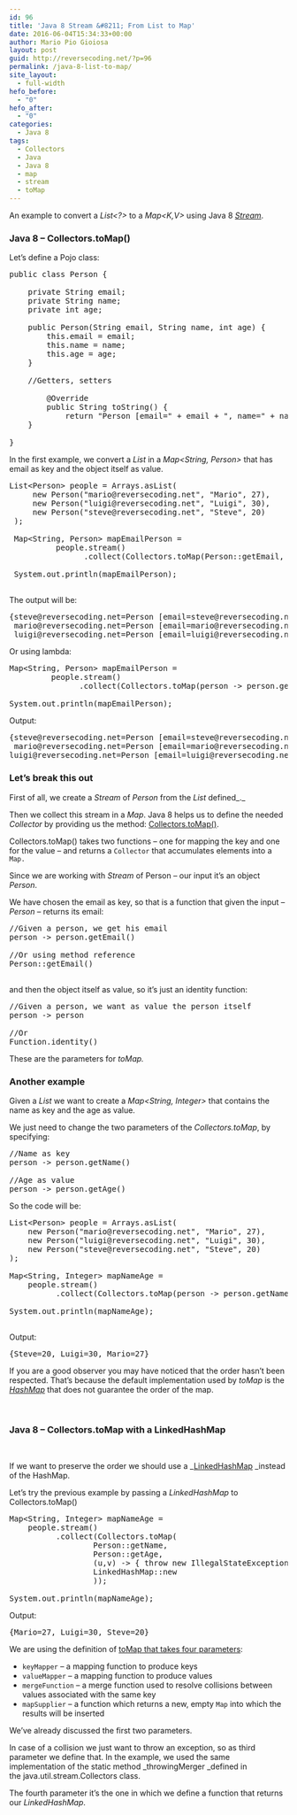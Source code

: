 ```yaml
---
id: 96
title: 'Java 8 Stream &#8211; From List to Map'
date: 2016-06-04T15:34:33+00:00
author: Mario Pio Gioiosa
layout: post
guid: http://reversecoding.net/?p=96
permalink: /java-8-list-to-map/
site_layout:
  - full-width
hefo_before:
  - "0"
hefo_after:
  - "0"
categories:
  - Java 8
tags:
  - Collectors
  - Java
  - Java 8
  - map
  - stream
  - toMap
---
```

An example to convert a _List<?>_ to a _Map<K,V>_ using Java 8 _[Stream](https://docs.oracle.com/javase/8/docs/api/java/util/stream/package-summary.html)_.

### Java 8 &#8211; Collectors.toMap()

Let&#8217;s define a Pojo class:

<pre class="lang:java decode:true">public class Person {

	private String email;
	private String name;
	private int age;

	public Person(String email, String name, int age) {
		this.email = email;
		this.name = name;
		this.age = age;
	}
	
	//Getters, setters 

        @Override
        public String toString() {
            return "Person [email=" + email + ", name=" + name + ", age=" + age + "]";
	}

}
</pre>

In the first example, we convert a _List<Person>_ in a _Map<String, Person>_ that has email as key and the object itself as value.

<pre class="lang:default decode:true">List&lt;Person&gt; people = Arrays.asList(
     new Person("mario@reversecoding.net", "Mario", 27),
     new Person("luigi@reversecoding.net", "Luigi", 30),
     new Person("steve@reversecoding.net", "Steve", 20)
 );
		
 Map&lt;String, Person&gt; mapEmailPerson = 
          people.stream()
                .collect(Collectors.toMap(Person::getEmail, Function.identity()));
		
 System.out.println(mapEmailPerson);

</pre>

The output will be:

<pre class="theme:dark-terminal striped:false lang:default decode:true">{steve@reversecoding.net=Person [email=steve@reversecoding.net, name=Steve, age=20], 
 mario@reversecoding.net=Person [email=mario@reversecoding.net, name=Mario, age=27], 
 luigi@reversecoding.net=Person [email=luigi@reversecoding.net, name=Luigi, age=30]}
</pre>

Or using lambda:

<pre class="lang:java decode:true" title="Using lambda">Map&lt;String, Person&gt; mapEmailPerson = 
         people.stream()				
               .collect(Collectors.toMap(person -&gt; person.getEmail(), person -&gt; person));
		
System.out.println(mapEmailPerson);</pre>

Output:

<pre class="theme:dark-terminal lang:default decode:true">{steve@reversecoding.net=Person [email=steve@reversecoding.net, name=Steve, age=20],
 mario@reversecoding.net=Person [email=mario@reversecoding.net, name=Mario, age=27], 
luigi@reversecoding.net=Person [email=luigi@reversecoding.net, name=Luigi, age=30]}
</pre>

### 

### Let&#8217;s break this out

First of all, we create a _Stream_ of _Person_ from the _List<Person>_ defined_._

Then we collect this stream in a _Map_. Java 8 helps us to define the needed _Collector_ by providing us the method: [Collectors.toMap()](https://docs.oracle.com/javase/8/docs/api/java/util/stream/Collectors.html#toMap-java.util.function.Function-java.util.function.Function-).

Collectors.toMap() takes two functions &#8211; one for mapping the key and one for the value &#8211; and returns a `Collector` that accumulates elements into a `Map.`

Since we are working with _Stream_ of Person &#8211; our input it&#8217;s an object _Person_.

We have chosen the email as key, so that is a function that given the input &#8211; _Person_ &#8211; returns its email:

<pre class="lang:default decode:true">//Given a person, we get his email
person -&gt; person.getEmail()

//Or using method reference
Person::getEmail()

</pre>

and then the object itself as value, so it&#8217;s just an identity function:

<pre class="lang:default decode:true">//Given a person, we want as value the person itself
person -&gt; person

//Or 
Function.identity()</pre>

These are the parameters for _toMap._

### Another example

Given a _List<Person>_ we want to create a _Map<String, Integer>_ that contains the name as key and the age as value.

We just need to change the two parameters of the _Collectors.toMap_, by specifying:

<pre class="lang:default decode:true">//Name as key
person -&gt; person.getName()

//Age as value
person -&gt; person.getAge()</pre>

So the code will be:

<pre class="lang:java decode:true">List&lt;Person&gt; people = Arrays.asList(
    new Person("mario@reversecoding.net", "Mario", 27),
    new Person("luigi@reversecoding.net", "Luigi", 30),
    new Person("steve@reversecoding.net", "Steve", 20)
);

Map&lt;String, Integer&gt; mapNameAge = 
    people.stream()
          .collect(Collectors.toMap(person -&gt; person.getName(), person -&gt; person.getAge()));
		
System.out.println(mapNameAge);

</pre>

Output:

<pre class="lang:default decode:true ">{Steve=20, Luigi=30, Mario=27}</pre>

If you are a good observer you may have noticed that the order hasn&#8217;t been respected. That&#8217;s because the default implementation used by _toMap_ is the [_HashMap_](https://docs.oracle.com/javase/8/docs/api/java/util/HashMap.html) that does not guarantee the order of the map.

&nbsp;

### Java 8 &#8211; Collectors.toMap with a LinkedHashMap

&nbsp;

If we want to preserve the order we should use a _[LinkedHashMap](https://docs.oracle.com/javase/8/docs/api/java/util/LinkedHashMap.html) _instead of the HashMap.

Let&#8217;s try the previous example by passing a _LinkedHashMap_ to Collectors.toMap()

<pre class="lang:java decode:true ">Map&lt;String, Integer&gt; mapNameAge = 
	people.stream()
		  .collect(Collectors.toMap(
				  Person::getName, 
				  Person::getAge, 
				  (u,v) -&gt; { throw new IllegalStateException(String.format("Duplicate key %s", u)); },
				  LinkedHashMap::new
				  ));

System.out.println(mapNameAge);</pre>

Output:

<pre class="theme:dark-terminal lang:default decode:true">{Mario=27, Luigi=30, Steve=20}</pre>

We are using the definition of [toMap that takes four parameters](https://docs.oracle.com/javase/8/docs/api/java/util/stream/Collectors.html#toMap-java.util.function.Function-java.util.function.Function-java.util.function.BinaryOperator-java.util.function.Supplier-):

  * `keyMapper` &#8211; a mapping function to produce keys
  * `valueMapper` &#8211; a mapping function to produce values
  * `mergeFunction` &#8211; a merge function used to resolve collisions between values associated with the same key
  * `mapSupplier` &#8211; a function which returns a new, empty `Map` into which the results will be inserted

We&#8217;ve already discussed the first two parameters.

In case of a collision we just want to throw an exception, so as third parameter we define that. In the example, we used the same implementation of the static method _throwingMerger _defined in the java.util.stream.Collectors class.

The fourth parameter it&#8217;s the one in which we define a function that returns our _LinkedHashMap_.